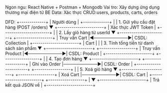 Ngon ngu: React Native + Postman + Mongodb
Vai tro: Xây dựng ứng dụng thương mại điện tử BE
Data: Xác thực CRUD:users, products, carts, orders


DFD: 
+-------------+
| Người dùng  |
+-------------+
      |
      | 1. Gửi yêu cầu đặt hàng (POST /orders)
      ▼
+-----------------------+
| Xác thực JWT Token    |
+-----------------------+
      |
      | 2. Lấy giỏ hàng từ userId
      ▼
+-----------------------+             +------------------+
| Truy vấn Cart         |◄───────────►| CSDL: Collection |
+-----------------------+             | Cart             |
      |
      | 3. Tính tổng tiền từ danh sách sản phẩm
      ▼
+-----------------------+             +------------------+
| Truy vấn Product      |◄───────────►| CSDL: Product    |
+-----------------------+             +------------------+
      |
      | 4. Tạo đơn hàng
      ▼
+-----------------------+             +------------------+
| Ghi vào Order         |───────────►| CSDL: Order      |
+-----------------------+             +------------------+
      |
      | 5. Xoá giỏ hàng
      ▼
+-----------------------+             +------------------+
| Xoá Cart              |───────────►| CSDL: Cart       |
+-----------------------+             +------------------+
      |
      ▼
+-----------------------+
| Trả kết quả JSON về   |
+-----------------------+